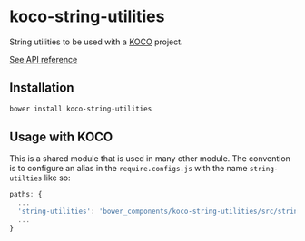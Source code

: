 # koco-string-utilities
String utilities to be used with a [KOCO](https://github.com/cbcrc/generator-koco) project.

[See API reference](https://github.com/cbcrc/koco-string-utilities/wiki/API-reference-documentation)

## Installation

```bash
bower install koco-string-utilities
```

## Usage with KOCO

This is a shared module that is used in many other module. The convention is to configure an alias in the `require.configs.js` with the name `string-utilties` like so:

```javascript
paths: {
  ...
  'string-utilities': 'bower_components/koco-string-utilities/src/string-utilities'
  ...
}
```
